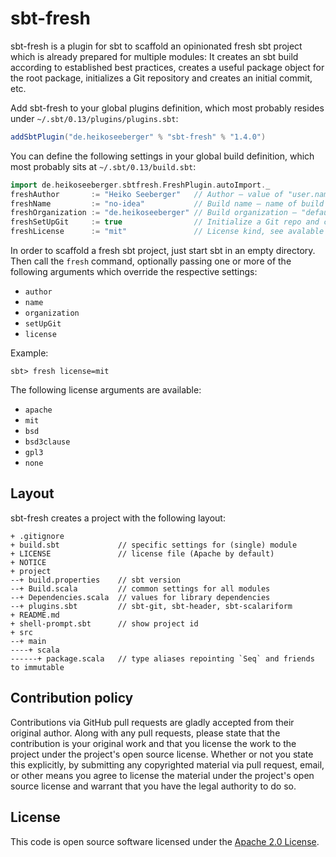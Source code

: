 # sbt-fresh #

sbt-fresh is a plugin for sbt to scaffold an opinionated fresh sbt project which is already prepared for multiple modules: It creates an sbt build according to established best practices, creates a useful package object for the root package, initializes a Git repository and creates an initial commit, etc.

Add sbt-fresh to your global plugins definition, which most probably resides under `~/.sbt/0.13/plugins/plugins.sbt`:

``` scala
addSbtPlugin("de.heikoseeberger" % "sbt-fresh" % "1.4.0")
```

You can define the following settings in your global build definition, which most probably sits at `~/.sbt/0.13/build.sbt`:

``` scala
import de.heikoseeberger.sbtfresh.FreshPlugin.autoImport._
freshAuthor       := "Heiko Seeberger"   // Author – value of "user.name" sys prop or "default" by default
freshName         := "no-idea"           // Build name – name of build directory by default
freshOrganization := "de.heikoseeberger" // Build organization – "default" by default
freshSetUpGit     := true                // Initialize a Git repo and create an initial commit – true by default
freshLicense      := "mit"               // License kind, see avalable options below – `apache` by default
```

In order to scaffold a fresh sbt project, just start sbt in an empty directory. Then call the `fresh` command, optionally passing one or more of the following arguments which override the respective settings:
- `author`
- `name`
- `organization`
- `setUpGit`
- `license`

Example:

```
sbt> fresh license=mit
```

The following license arguments are available:
- `apache`
- `mit`
- `bsd`
- `bsd3clause`
- `gpl3`
- `none`

## Layout

sbt-fresh creates a project with the following layout:

```
+ .gitignore
+ build.sbt             // specific settings for (single) module
+ LICENSE               // license file (Apache by default)
+ NOTICE
+ project
--+ build.properties    // sbt version
--+ Build.scala         // common settings for all modules
--+ Dependencies.scala  // values for library dependencies
--+ plugins.sbt         // sbt-git, sbt-header, sbt-scalariform
+ README.md
+ shell-prompt.sbt      // show project id
+ src
--+ main
----+ scala
------+ package.scala   // type aliases repointing `Seq` and friends to immutable
```

## Contribution policy ##

Contributions via GitHub pull requests are gladly accepted from their original author. Along with any pull requests, please state that the contribution is your original work and that you license the work to the project under the project's open source license. Whether or not you state this explicitly, by submitting any copyrighted material via pull request, email, or other means you agree to license the material under the project's open source license and warrant that you have the legal authority to do so.

## License ##

This code is open source software licensed under the [Apache 2.0 License]("http://www.apache.org/licenses/LICENSE-2.0.html").
